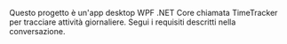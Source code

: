 <!-- Use this file to provide workspace-specific custom instructions to Copilot. For more details, visit https://code.visualstudio.com/docs/copilot/copilot-customization#_use-a-githubcopilotinstructionsmd-file -->

Questo progetto è un'app desktop WPF .NET Core chiamata TimeTracker per tracciare attività giornaliere. Segui i requisiti descritti nella conversazione.
